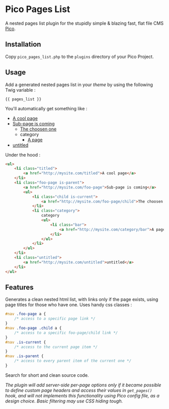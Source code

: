 # Pico Pages List

A nested pages list plugin for the stupidly simple & blazing fast, flat file CMS [Pico](http://pico.dev7studios.com).

## Installation

Copy `pico_pages_list.php` to the `plugins` directory of your Pico Project.

## Usage

Add a generated nested pages list in your *theme* by using the following Twig variable :

	{{ pages_list }}

You'll automatically get something like :

* [A cool page]()
* [Sub-page is coming]()
	* [The choosen one]()
	* category
		* [A page]()
* [untitled]()

Under the hood :

```html
<ul>
	<li class="titled">
		<a href="http://mysite.com/titled">A cool page</a>
	</li>
	<li class="foo-page is-parent">
		<a href="http://mysite.com/foo-page">Sub-page is coming</a>
		<ul>
			<li class="child is-current">
				<a href="http://mysite.com/foo-page/child">The choosen one</a>
			</li>
			<li class="category">
				category
				<ul>
					<li class="bar">
						<a href="http://mysite.com/category/bar">A page</a>
					</li>
				</ul>
			</li>
		</ul>
	</li>
	<li class="untitled">
		<a href="http://mysite.com/untitled">untitled</a>
	</li>
</ul>
```

## Features

Generates a clean nested html list, with links only if the page exists, using page titles for those who have one. Uses handy css classes :

```css
#nav .foo-page a {
	/* access to a specific page link */
}
#nav .foo-page .child a {
	/* access to a specific foo-page/child link */
}
#nav .is-current {
	/* access to the current page item */
}
#nav .is-parent {
	/* access to every parent item of the current one */
}
```

Search for short and clean source code.

*The plugin will add server-side per-page options only if it became possible to define custom page headers and access their values in `get_pages()` hook, and will not implements this functionality using Pico config file, as a design choice. Basic filtering may use CSS hiding tough.*